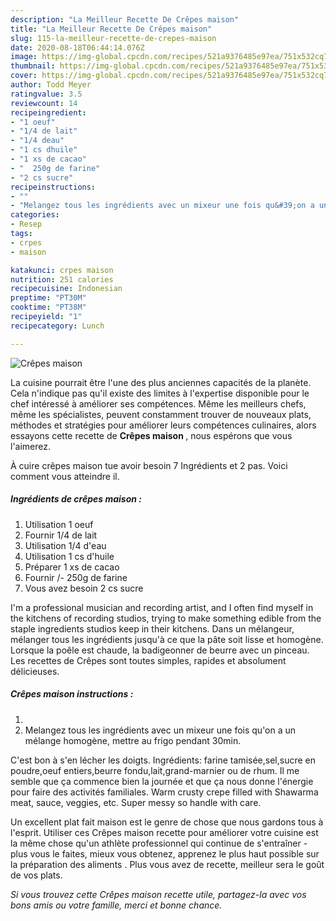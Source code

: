 ```yaml
---
description: "La Meilleur Recette De Crêpes maison"
title: "La Meilleur Recette De Crêpes maison"
slug: 115-la-meilleur-recette-de-crepes-maison
date: 2020-08-18T06:44:14.076Z
image: https://img-global.cpcdn.com/recipes/521a9376485e97ea/751x532cq70/crepes-maison-photo-principale-de-la-recette.jpg
thumbnail: https://img-global.cpcdn.com/recipes/521a9376485e97ea/751x532cq70/crepes-maison-photo-principale-de-la-recette.jpg
cover: https://img-global.cpcdn.com/recipes/521a9376485e97ea/751x532cq70/crepes-maison-photo-principale-de-la-recette.jpg
author: Todd Meyer
ratingvalue: 3.5
reviewcount: 14
recipeingredient:
- "1 oeuf"
- "1/4 de lait"
- "1/4 deau"
- "1 cs dhuile"
- "1 xs de cacao"
- "  250g de farine"
- "2 cs sucre"
recipeinstructions:
- ""
- "Melangez tous les ingrédients avec un mixeur une fois qu&#39;on a un mélange homogène, mettre au frigo pendant 30min."
categories:
- Resep
tags:
- crpes
- maison

katakunci: crpes maison 
nutrition: 251 calories
recipecuisine: Indonesian
preptime: "PT30M"
cooktime: "PT38M"
recipeyield: "1"
recipecategory: Lunch

---
```



![Crêpes maison](https://img-global.cpcdn.com/recipes/521a9376485e97ea/751x532cq70/crepes-maison-photo-principale-de-la-recette.jpg)

La cuisine pourrait être l'une des plus anciennes capacités de la planète. Cela n'indique pas qu'il existe des limites à l'expertise disponible pour le chef intéressé à améliorer ses compétences. Même les meilleurs chefs, même les spécialistes, peuvent constamment trouver de nouveaux plats, méthodes et stratégies pour améliorer leurs compétences culinaires, alors essayons cette recette de <strong> Crêpes maison </strong>, nous espérons que vous l'aimerez.

<!--inarticleads1-->

À cuire crêpes maison tue avoir besoin 7 Ingrédients et 2 pas. Voici comment vous atteindre il.

##### Ingrédients de crêpes maison :

1. Utilisation 1 oeuf
1. Fournir 1/4 de lait
1. Utilisation 1/4 d&#39;eau
1. Utilisation 1 cs d&#39;huile
1. Préparer 1 xs de cacao
1. Fournir  /- 250g de farine
1. Vous avez besoin 2 cs sucre


I&#39;m a professional musician and recording artist, and I often find myself in the kitchens of recording studios, trying to make something edible from the staple ingredients studios keep in their kitchens. Dans un mélangeur, mélanger tous les ingrédients jusqu&#39;à ce que la pâte soit lisse et homogène. Lorsque la poêle est chaude, la badigeonner de beurre avec un pinceau. Les recettes de Crêpes sont toutes simples, rapides et absolument délicieuses. 

<!--inarticleads2-->

##### Crêpes maison instructions :

1. 
1. Melangez tous les ingrédients avec un mixeur une fois qu&#39;on a un mélange homogène, mettre au frigo pendant 30min.


C&#39;est bon à s&#39;en lécher les doigts. Ingrédients: farine tamisée,sel,sucre en poudre,oeuf entiers,beurre fondu,lait,grand-marnier ou de rhum. Il me semble que ça commence bien la journée et que ça nous donne l&#39;énergie pour faire des activités familiales. Warm crusty crepe filled with Shawarma meat, sauce, veggies, etc. Super messy so handle with care. 

<!--inarticleads1-->

<p>
Un excellent plat fait maison est le genre de chose que nous gardons tous à l'esprit. Utiliser ces Crêpes maison recette pour améliorer votre cuisine est la même chose qu'un athlète professionnel qui continue de s'entraîner - plus vous le faites, mieux vous obtenez, apprenez le plus haut possible sur la préparation des aliments . Plus vous avez de recette, meilleur sera le goût de vos plats.
</p>

<p>
<i>Si vous trouvez cette Crêpes maison recette utile, partagez-la avec vos bons amis ou votre famille, merci et bonne chance.</i>
</p>
